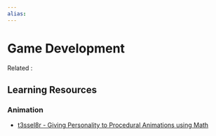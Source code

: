 ```yaml
---
alias:
---
```


# Game Development

Related :

## Learning Resources

### Animation

- [t3ssel8r - Giving Personality to Procedural Animations using Math](https://www.youtube.com/watch?v=KPoeNZZ6H4s&t=6s)
